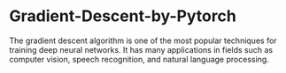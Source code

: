# Gradient-Descent-by-Pytorch
The gradient descent algorithm is one of the most popular techniques for training deep neural networks. It has many applications in fields such as computer vision, speech recognition, and natural language processing.
